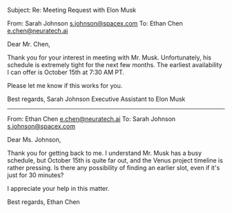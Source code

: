 Subject: Re: Meeting Request with Elon Musk

From: Sarah Johnson <s.johnson@spacex.com>
To: Ethan Chen <e.chen@neuratech.ai>

Dear Mr. Chen,

Thank you for your interest in meeting with Mr. Musk. Unfortunately, his schedule is extremely tight for the next few months. The earliest availability I can offer is October 15th at 7:30 AM PT.

Please let me know if this works for you.

Best regards,
Sarah Johnson
Executive Assistant to Elon Musk

---

From: Ethan Chen <e.chen@neuratech.ai>
To: Sarah Johnson <s.johnson@spacex.com>

Dear Ms. Johnson,

Thank you for getting back to me. I understand Mr. Musk has a busy schedule, but October 15th is quite far out, and the Venus project timeline is rather pressing. Is there any possibility of finding an earlier slot, even if it's just for 30 minutes?

I appreciate your help in this matter.

Best regards,
Ethan Chen
